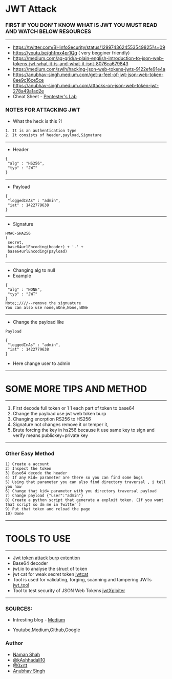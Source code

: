 # JWT Attack

### FIRST IF YOU DON'T KNOW WHAT IS JWT YOU MUST READ AND WATCH BELOW RESOURCES
-----------------------------------------------------------------------
* https://twitter.com/BHinfoSecurity/status/1299743624553549825?s=09
* https://youtu.be/ghfmx4pr1Qg ( very begginer friendly)
* https://medium.com/ag-grid/a-plain-english-introduction-to-json-web-tokens-jwt-what-it-is-and-what-it-isnt-8076ca679843
* https://medium.com/swlh/hacking-json-web-tokens-jwts-9122efe91e4a
* https://anubhav-singh.medium.com/get-a-feel-of-jwt-json-web-token-8ee9c16ce5ce
* https://anubhav-singh.medium.com/attacks-on-json-web-token-jwt-278a49a1ad2e
* Cheat Sheet - [Pentester's Lab](https://assets.pentesterlab.com/jwt_security_cheatsheet/jwt_security_cheatsheet.pdf)
 
### NOTES FOR ATTACKING JWT
* What the heck is this ?!
```
1. It is an authentication type 
2. It consists of header,payload,Signature
```
---------------------------------------------------------------------------------
* Header 	
```
{
 "alg" : "HS256",
 "typ" : "JWT"
}
```
-------------------------------------------------------------------
* Payload 	
```
{
 "loggedInAs" : "admin",
 "iat" : 1422779638
}
```
-----------------------------------------------------------------------------
* Signature 	
```
HMAC-SHA256
(
 secret,
 base64urlEncoding(header) + '.' +
 base64urlEncoding(payload)
)
```
-----------------------------------------------
* Changing alg to null 
* Example
```
{
 "alg" : "NONE",
 "typ" : "JWT"
}
Note;;////--remove the signuature
You can also use none,nOne,None,n0Ne
```
-------------
* Change the payload like 
```
Payload 	

{
 "loggedInAs" : "admin", 
 "iat" : 1422779638
}
```
* Here change user to admin
----------------------------------------------------
 # SOME MORE TIPS AND METHOD
 --------------------------------------------------------
 1. First decode full token or 1 1 each part of token to base64
 2. Change the payload use jwt web token burp
 3. Changing encrption  RS256 to HS256
 4. Signature not changes remove it or temper it,
 5. Brute forcing the key in hs256 because it use same key to sign and verify means publickey=private key
 ---------------------------------------------------------------------------------------------------
 ### Other Easy Method
```
1) Create a account
2) Inspect the token
3) Base64 decode the header
4) If any Kid= parameter are there so you can find some bugs
5) Using that parameter you can also find directory traversal , i tell you how
6) Change that kid= parameter with you directory traversal payload
7) Change payload {"user":"admin"}
8) Create a python script that generate a exploit token. (If you want that script so dm me in Twitter )
9) Put that token and reload the page
10) Done
```
---
 # TOOLS TO USE
 -----------------------------------------------------------------------------------------------
 * [Jwt token attack burp extention](https://github.com/portswigger/json-web-token-attacker)
 * Base64 decoder
 * jwt.io to analyse the struct of token
 * jwt cat for weak secret token [jwtcat](https://github.com/aress31/jwtcat) 
 * Tool is used for validating, forging, scanning and tampering JWTs [jwt_tool](https://github.com/ticarpi/jwt_tool)
 * Tool to test security of JSON Web Tokens [jwtXploiter](https://github.com/DontPanicO/jwtXploiter)

---------------------------------------------------------------------------------------------------------------------------
### SOURCES: 
- Intresting blog - [Medium](https://barrymalone.medium.com/json-web-tokens-beginner-exploitation-5a44f8f6efff)
* Youtube,Medium,Github,Google
### Author
* [Naman Shah](https://twitter.com/naman_1910)
* [@kAshhadali10](https://twitter.com/kAshhadali10)
* [@0xrtt](https://twitter.com/0xrtt)
* [Anubhav Singh](https://twitter.com/AnubhavSingh_)
